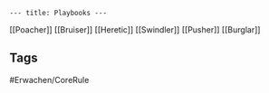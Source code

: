 ```--- title: Playbooks ---```

[[Poacher]]
[[Bruiser]]
[[Heretic]]
[[Swindler]]
[[Pusher]]
[[Burglar]]
## Tags
#Erwachen/CoreRule 